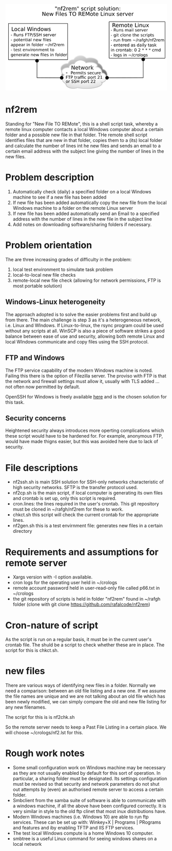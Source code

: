 ![alt text](https://raw.githubusercontent.com/rafalcode/nf2rem/master/sche.png)

# nf2rem

Standing for "New File TO REMote", this is a shell script task, whereby a remote linux computer contacts a local Windows computer about a certain folder and a possible new file in that folder. THe remote shell script identifies files that are new in that folder, copies them to a (its) local folder and calculate the number of lines int he new files and sends an email to a certain email address with the subject line giving the number of lines in the new files.

# Problem description

1. Automatically check (daily) a specified folder on a local Windows machine to see if a new file has been added
2. If new file has been added automatically copy the new file from the local Windows machine to a folder on the remote Linux server
3. If new file has been added automatically send an Email to a specified address with the number of lines in the new file in the subject line
4. Add notes on downloading software/sharing folders if necessary.

# Problem orientation
The are three increasing grades of difficulty in the problem:
1. local test environment to simulate task problem
2. local-to-local new file checks
3. remote-local new file check (allowing for network permissions, FTP is most portable solution)

## Windows-Linux heterogeneity
The approach adopted is to solve the easier problems first and build up from there. The main challenge is step 3 as it's a heterogeneous network, i.e. Linux and WIndows. If Linux-to-linux, the rsync program could be used without any scripts at all. WinSCP is also a piece of software strikes a good balance between ease of use and security, allowing both remote Linux and local WIndows communicate and copy files using the SSH protocol.

## FTP and Windows
The FTP service capability of the modern Windows machine is noted. Failing this there is the option of Filezilla server. The proviso with FTP is that the network and firewall settings must allow it, usually with TLS added ... not often now permitted by default. 

OpenSSH for Windows is freely available [here](https://github.com/PowerShell/Win32-OpenSSH/releases) and is the chosen solution for this task.

## Security concerns
Heightened security always introduces more operting complications which these script would have to be hardened for. For example, anonymous FTP, would have made thigns easier, but this was avoided here due to lack of security.

# File descriptions
* nf2ssh.sh is main SSH solution for SSH-only networks characteristic of high security networks. SFTP is the transfer protocol used.
* nf2cp.sh is the main script, if local computer is generating its own files and crontab is set up, only this script is required.
* cron.lines: the lines required in the user's crontab. This git repository must be cloned in ~/rafgh/nf2rem for these to work.
* chkct.sh this script will check the current crontab for the appropriate lines.
* nf2gen.sh this is a test envirnment file: generates new files in a certain directory

# Requirements and assumptions for remote server
* Xargs version with -I option available.
* cron logs for the operating user held in ~/crologs
* remote account password held in user-read-only file called p66.txt in ~/crologs
* the git repository of scripts is held in folder "nf2rem" found in ~/rafgh folder (clone with git clone https://github.com/rafalcode/nf2rem)

# Cron-nature of script
As the script is run on a regular basis, it must be in the current user's crontab file. The shuld be a script to check whether these are in place.
The script for this is chkct.sh.

# new files
There are various ways of identifying new files in a folder. Normally we need a comparison: between an old file listing and a new one.
If we assume the file names are unique and we are not talking about an old file which has been newly modified, we can simply compare the old and new
file listing for any new filenames.

The script for this is is nf2chk.sh

So the remote server needs to keep a Past File Listing in a certain place. We will choose ~/crologs/nf2.lst for this.

# Rough work notes

* Some small configuration work on Windows machine may be necessary as they are not usually enabled by default for this sort of operation. In particular, a sharing folder must be designated. Its settings configuration must be revised so that security and network parameters do not shut out attempts by (even) an authorised remote server to access a certain folder.
* Smbclient from the samba suite of software is able to communicate with a windows machine, if all the above have been configured correctly. It is very similar in style to the old ftp clinet that most inux distributions have.
* Modern Windows machines (i.e. Windows 10) are able to run ftp services. These can be set up with:
Winkey+X | Programs | PRograms and features
and iby enabling TFTP and IIS FTP services.
* The test local Windows compute is a home Windows 10 computer. 
* smbtree is a useful Linux command for seeing windows shares on a local network
